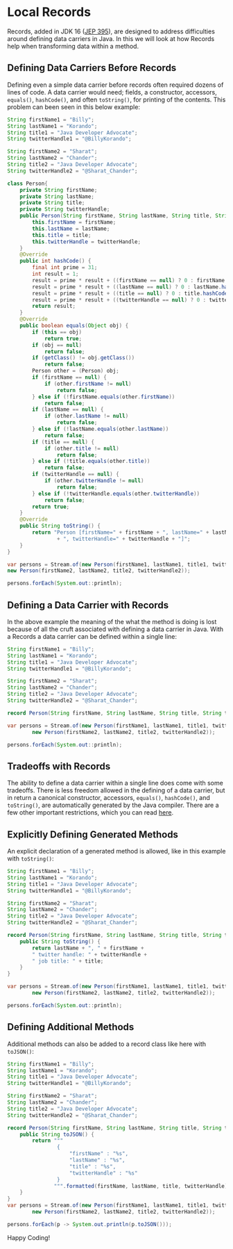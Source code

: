 # Local Records

Records, added in JDK 16 ([JEP 395](https://openjdk.java.net/jeps/395)), are designed to address difficulties around defining data carriers in Java. In this we will look at how Records help when transforming data within a method. 

## Defining Data Carriers Before Records

Defining even a simple data carrier before records often required dozens of lines of code. A data carrier would need; fields, a constructor, accessors, `equals()`, `hashCode()`, and often `toString()`, for printing of the contents. This problem can been seen in this below example: 

```java
String firstName1 = "Billy";
String lastName1 = "Korando";
String title1 = "Java Developer Advocate";
String twitterHandle1 = "@BillyKorando";

String firstName2 = "Sharat";
String lastName2 = "Chander";
String title2 = "Java Developer Advocate";
String twitterHandle2 = "@Sharat_Chander";

class Person{
	private String firstName;
	private String lastName;
	private String title;
	private String twitterHandle;
	public Person(String firstName, String lastName, String title, String twitterHandle) {
		this.firstName = firstName;
		this.lastName = lastName;
		this.title = title;
		this.twitterHandle = twitterHandle;
	}
	@Override
	public int hashCode() {
		final int prime = 31;
		int result = 1;
		result = prime * result + ((firstName == null) ? 0 : firstName.hashCode());
		result = prime * result + ((lastName == null) ? 0 : lastName.hashCode());
		result = prime * result + ((title == null) ? 0 : title.hashCode());
		result = prime * result + ((twitterHandle == null) ? 0 : twitterHandle.hashCode());
		return result;
	}
	@Override
	public boolean equals(Object obj) {
		if (this == obj)
			return true;
		if (obj == null)
			return false;
		if (getClass() != obj.getClass())
			return false;
		Person other = (Person) obj;
		if (firstName == null) {
			if (other.firstName != null)
				return false;
		} else if (!firstName.equals(other.firstName))
			return false;
		if (lastName == null) {
			if (other.lastName != null)
				return false;
		} else if (!lastName.equals(other.lastName))
			return false;
		if (title == null) {
			if (other.title != null)
				return false;
		} else if (!title.equals(other.title))
			return false;
		if (twitterHandle == null) {
			if (other.twitterHandle != null)
				return false;
		} else if (!twitterHandle.equals(other.twitterHandle))
			return false;
		return true;
	}
	@Override
	public String toString() {
		return "Person [firstName=" + firstName + ", lastName=" + lastName + ", title=" + title
				+ ", twitterHandle=" + twitterHandle + "]";
	}
}

var persons = Stream.of(new Person(firstName1, lastName1, title1, twitterHandle1), 
new Person(firstName2, lastName2, title2, twitterHandle2));

persons.forEach(System.out::println);
```
## Defining a Data Carrier with Records

In the above example the meaning of the what the method is doing is lost because of all the cruft associated with defining a data carrier in Java. With a Records a data carrier can be defined within a single line:

```java
String firstName1 = "Billy";
String lastName1 = "Korando";
String title1 = "Java Developer Advocate";
String twitterHandle1 = "@BillyKorando";

String firstName2 = "Sharat";
String lastName2 = "Chander";
String title2 = "Java Developer Advocate";
String twitterHandle2 = "@Sharat_Chander";

record Person(String firstName, String lastName, String title, String twitterHandle) {}

var persons = Stream.of(new Person(firstName1, lastName1, title1, twitterHandle1),
		new Person(firstName2, lastName2, title2, twitterHandle2));

persons.forEach(System.out::println);
```

## Tradeoffs with Records

The ability to define a data carrier within a single line does come with some tradeoffs. There is less freedom allowed in the defining of a data carrier, but in return a canonical constructor, accessors, `equals()`, `hashCode()`, and `toString()`, are automatically generated by the Java compiler. There are a few other important restrictions, which you can read [here](https://openjdk.java.net/jeps/395#Rules-for-record-classes). 

## Explicitly Defining Generated Methods

An explicit declaration of a generated method is allowed, like in this example with `toString()`:

```java
String firstName1 = "Billy";
String lastName1 = "Korando";
String title1 = "Java Developer Advocate";
String twitterHandle1 = "@BillyKorando";

String firstName2 = "Sharat";
String lastName2 = "Chander";
String title2 = "Java Developer Advocate";
String twitterHandle2 = "@Sharat_Chander";

record Person(String firstName, String lastName, String title, String twitterHandle) {
	public String toString() {
		return lastName + ", " + firstName + 
		" twitter handle: " + twitterHandle + 
		" job title: " + title;
	}
}

var persons = Stream.of(new Person(firstName1, lastName1, title1, twitterHandle1),
		new Person(firstName2, lastName2, title2, twitterHandle2));

persons.forEach(System.out::println);
```

## Defining Additional Methods

Additional methods can also be added to a record class like here with `toJSON()`:

```java
String firstName1 = "Billy";
String lastName1 = "Korando";
String title1 = "Java Developer Advocate";
String twitterHandle1 = "@BillyKorando";

String firstName2 = "Sharat";
String lastName2 = "Chander";
String title2 = "Java Developer Advocate";
String twitterHandle2 = "@Sharat_Chander";

record Person(String firstName, String lastName, String title, String twitterHandle) {
	public String toJSON() {
		return """
				{
					"firstName" : "%s",
					"lastName" : "%s",
					"title" : "%s",
					"twitterHandle" : "%s"
				}
			   """.formatted(firstName, lastName, title, twitterHandle);
	}
}
var persons = Stream.of(new Person(firstName1, lastName1, title1, twitterHandle1),
		new Person(firstName2, lastName2, title2, twitterHandle2));

persons.forEach(p -> System.out.println(p.toJSON()));
```

Happy Coding!

